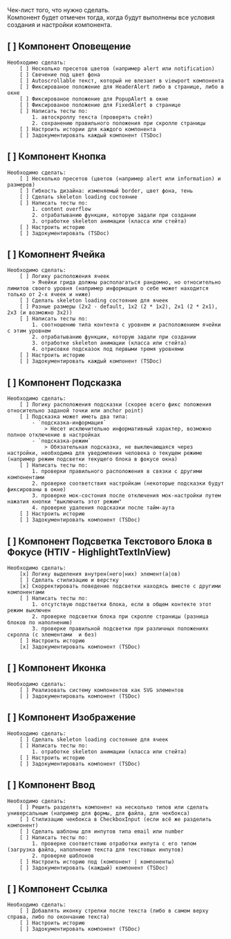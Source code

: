 Чек-лист того, что нужно сделать.  
Компонент будет отмечен тогда, когда будут выполнены все условия создания и настройки компонента.

## [ ] Компонент Оповещение

    Необходимо сделать:
        [ ] Несколько пресетов цветов (например alert или notification)
        [ ] Свечение под цвет фона
        [ ] Autoscrollable текст, который не влезает в viewport компонента
        [ ] Фиксированое положение для HeaderAlert либо в странице, либо в окне
        [ ] Фиксированое положение для PopupAlert в окне
        [ ] Фиксированое положение для FixedAlert в странице
        [ ] Написать тесты по:
            1. автоскроллу текста (проверять стейт)
            2. сохранению правильного положения при скролле страницы
        [ ] Настроить истории для каждого компонента
        [ ] Задокументировать каждый компонент (TSDoc)

## [ ] Компонент Кнопка

    Необходимо сделать:
        [ ] Несколько пресетов (цветов (например alert или information) и размеров)
        [ ] Гибкость дизайна: изменяемый border, цвет фона, тень
        [ ] Сделать skeleton loading состояние
        [ ] Написать тесты по:
            1. content overflow
            2. отрабатыванию функции, которую задали при создании
            3. отработке skeleton анимации (класса или стейта)
        [ ] Настроить историю
        [ ] Задокументировать (TSDoc)

## [ ] Комопнент Ячейка

    Необходимо сделать:
        [ ] Логику расположения ячеек
            > Ячейки грида должны располагаться рандомно, но относительно лимитов своего уровня (например информация о себе может находится только от 2-х ячеек и ниже)
        [ ] Сделать skeleton loading состояние для ячеек
        [ ] Разные размеры (2x2 - default, 1x2 (2 * 1x2), 2x1 (2 * 2x1), 2x3 (и возможно 3x2))
        [ ] Написать тесты по:
            1. соотношению типа контента с уровнем и расположением ячейки с этим уровнем
            2. отрабатыванию функции, которую задали при создании
            3. отработке skeleton анимации (класса или стейта)
            4. отрисовке подсказок под первыми тремя уровнями
        [ ] Настроить историю
        [ ] Задокументировать каждый компонент (TSDoc)

## [ ] Компонент Подсказка

    Необходимо сделать:
        [ ] Логику расположения подсказки (скорее всего фикс положения относительно заданой точки или anchor point)
        [ ] Подсказка может иметь два типа:
            - `подсказка-информация`
                > Несет исключительно информативный характер, возможно полное отключение в настройках
            - `подсказка-режим`
                > Обязательная подсказка, не выключающаяся через настройки, необходима для уведомления человека о текущем режиме (например режим подсветки текущего блока в фокусе окна)
        [ ] Написать тесты по:
            1. проверки правильного расположения в связки с другими компонентами
            2. проверке соответствия настройкам (некоторые подсказки будут фиксированы в окне)
            3. проверке мок-состония после отключения мок-настройки путем нажатия кнопки "выключить этот режим"
            4. проверке удаления подсказки после тайм-аута
        [ ] Настроить историю
        [ ] Задокументировать компонент (TSDoc)

## [ ] Компонент Подсветка Текстового Блока в Фокусе (HTIV - HighlightTextInView)

    Необходимо сделать:
        [x] Логику выделения внутрен(него|них) элемент(а|ов)
        [ ] Сделать стилизацию и верстку
        [x] Скорректировать поведение подсветки находясь вместе с другими компонентами
        [ ] Написать тесты по:
            1. отсутствую подстветки блока, если в общем контекте этот режим выключен
            2. проверке подсветки блока при скролле страницы (разница блоков по наполнению)
            3. проверке правильной подсветки при различных положениях скролла (с элементами  и без)
        [ ] Настроить историю
        [x] Задокументировать компонент (TSDoc)

## [ ] Компонент Иконка

    Необходимо сделать:
        [ ] Реализовать систему компонентов как SVG элементов
        [ ] Задокументировать компонент (TSDoc)

## [ ] Компонент Изображение

    Необходимо сделать:
        [ ] Сделать skeleton loading состояние для ячеек
        [ ] Написать тесты по:
            1. отработке skeleton анимации (класса или стейта)
        [ ] Настроить историю
        [ ] Задокументировать компонент (TSDoc)

## [ ] Компонент Ввод

    Необходимо сделать:
        [ ] Решить разделять компонент на несколько типов или сделать универсальным (например для формы, для файла, для чекбокса)
        [ ] Стилизацию чекбокса в CheckboxInput (если всё же разделить компонент)
        [ ] Сделать шаблоны для инпутов типа email или number
        [ ] Написать тесты по:
            1. проверке соответствию отработки инпута с его типом (загрузка файла, наполнение текста для текстовых инпутов)
            2. проверке шаблонов
        [ ] Настроить историю под (компонент | компоненты)
        [ ] Задокументировать (каждый) компонент (TSDoc)

## [ ] Компонент Ссылка

    Необходимо сделать:
        [ ] Добавлять иконку стрелки после текста (либо в самом верху справа, либо по окончанию текста)
        [ ] Настроить историю
        [ ] Задокументировать компонент (TSDoc)
